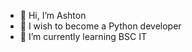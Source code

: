 - 👋 Hi, I’m Ashton
- 👀 I wish to become a Python developer
- 🌱 I’m currently learning BSC IT
<!---
This is a ✨ special ✨ repository because its `README.md` (this file) appears on your GitHub profile.
You can click the Preview link to take a look at your changes.
--->
